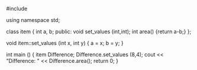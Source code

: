 #include <iostream>

using namespace std;

class item {
    int a, b;
  public:
    void set_values (int,int);
    int area() {return a-b;}
};

void item::set_values (int x, int y) {
  a = x;
  b = y;
}

int main () {
  item Difference;
  Difference.set_values (8,4);
  cout << "Difference: " << Difference.area();
  return 0;
}
